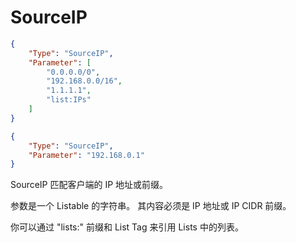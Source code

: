 # SourceIP

```json title="多个"
{
    "Type": "SourceIP",
    "Parameter": [
        "0.0.0.0/0",
        "192.168.0.0/16",
        "1.1.1.1",
        "list:IPs"
    ]
}
```

```json title="单个"
{
    "Type": "SourceIP",
    "Parameter": "192.168.0.1"
}
```

SourceIP 匹配客户端的 IP 地址或前缀。

参数是一个 Listable 的字符串。
其内容必须是 IP 地址或 IP CIDR 前缀。

你可以通过 "lists:" 前缀和 List Tag 来引用 Lists 中的列表。
